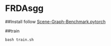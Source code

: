 # FRDAsgg

##Install
follow [Scene-Graph-Benchmark.pytorch](https://github.com/KaihuaTang/Scene-Graph-Benchmark.pytorch)

##train
```
bash train.sh
```
